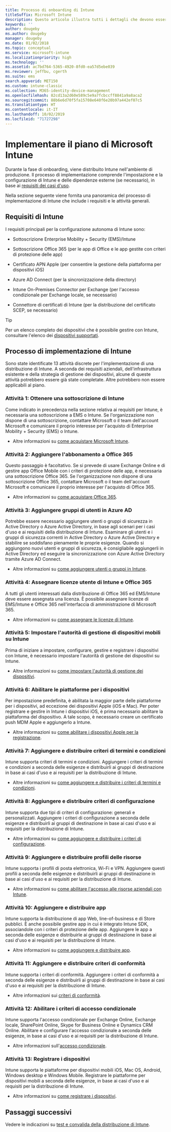 ```yaml
---
title: Processo di onboarding di Intune
titleSuffix: Microsoft Intune
description: Questo articolo illustra tutti i dettagli che devono essere presi in considerazione durante l'onboarding di una soluzione Microsoft Intune in configurazione solo cloud nel proprio ambiente.
keywords: ''
author: dougeby
ms.author: dougeby
manager: dougeby
ms.date: 01/02/2018
ms.topic: conceptual
ms.service: microsoft-intune
ms.localizationpriority: high
ms.technology: ''
ms.assetid: ac7bd764-5365-4920-8fd0-ea57d5ebe039
ms.reviewer: jeffbu, cgerth
ms.suite: ems
search.appverid: MET150
ms.custom: intune-classic
ms.collection: M365-identity-device-management
ms.openlocfilehash: 82cd13a2d60e589c5e9a7fcbccff8841a9a8aca2
ms.sourcegitcommit: 88b6e6d70f5fa15708e640f6e20b97a442ef07c5
ms.translationtype: HT
ms.contentlocale: it-IT
ms.lasthandoff: 10/02/2019
ms.locfileid: "71727298"
---
```

# <a name="implement-your-microsoft-intune-plan"></a>Implementare il piano di Microsoft Intune

Durante la fase di onboarding, viene distribuito Intune nell'ambiente di produzione. Il processo di implementazione comprende l'impostazione e la configurazione di Intune e delle dipendenze esterne (se necessario), in base ai [requisiti dei casi d'uso](planning-guide-requirements.md).

Nella sezione seguente viene fornita una panoramica del processo di implementazione di Intune che include i requisiti e le attività generali.

## <a name="intune-requirements"></a>Requisiti di Intune

I requisiti principali per la configurazione autonoma di Intune sono:

- Sottoscrizione Enterprise Mobility + Security (EMS)/Intune

- Sottoscrizione Office 365 (per le app di Office e le app gestite con criteri di protezione delle app)

- Certificato APN Apple (per consentire la gestione della piattaforma per dispositivi iOS)

- Azure AD Connect (per la sincronizzazione della directory)

- Intune On-Premises Connector per Exchange (per l'accesso condizionale per Exchange locale, se necessario)

- Connettore di certificati di Intune (per la distribuzione del certificato SCEP, se necessario)

>[!TIP]
> Per un elenco completo dei dispositivi che è possibile gestire con Intune, consultare l'elenco dei [dispositivi supportati](supported-devices-browsers.md).

## <a name="intune-implementation-process"></a>Processo di implementazione di Intune

Sono state identificate 13 attività discrete per l'implementazione di una distribuzione di Intune. A seconda dei requisiti aziendali, dell'infrastruttura esistente e della strategia di gestione dei dispositivi, alcune di queste attività potrebbero essere già state completate. Altre potrebbero non essere applicabili al piano.

### <a name="task-1-get-an-intune-subscription"></a>Attività 1: Ottenere una sottoscrizione di Intune

Come indicato in precedenza nella sezione relativa ai requisiti per Intune, è necessaria una sottoscrizione a EMS o Intune. Se l'organizzazione non dispone di una sottoscrizione, contattare Microsoft o il team dell'account Microsoft e comunicare il proprio interesse per l'acquisto di Enterprise Mobility + Security (EMS) o Intune.

- Altre informazioni su [come acquistare Microsoft Intune](https://www.microsoft.com/cloud-platform/microsoft-intune-pricing).

### <a name="task-2-add-office-365-subscription"></a>Attività 2: Aggiungere l'abbonamento a Office 365

Questo passaggio è facoltativo. Se si prevede di usare Exchange Online e di gestire app Office Mobile con i criteri di protezione delle app, è necessaria una sottoscrizione Office 365. Se l'organizzazione non dispone di una sottoscrizione Office 365, contattare Microsoft o il team dell'account Microsoft e comunicare il proprio interesse per l'acquisto di Office 365.

- Altre informazioni su [come acquistare Office 365](https://products.office.com/business/compare-office-365-for-business-plans).

### <a name="task-3-add-users-groups-in-azure-ad"></a>Attività 3: Aggiungere gruppi di utenti in Azure AD

Potrebbe essere necessario aggiungere utenti o gruppi di sicurezza in Active Directory o Azure Active Directory, in base agli scenari per i casi d'uso e ai requisiti della distribuzione di Intune. Esaminare gli utenti e i gruppi di sicurezza correnti in Active Directory o Azure Active Directory e stabilire se soddisfano pienamente le proprie esigenze. Quando si aggiungono nuovi utenti e gruppi di sicurezza, è consigliabile aggiungerli in Active Directory ed eseguire la sincronizzazione con Azure Active Directory tramite Azure AD Connect.

- Altre informazioni su [come aggiungere utenti o gruppi in Intune](users-add.md).
<!---why not send them to the AAD connect topic? Question out to Andre: https://docs.microsoft.com/azure/active-directory/connect/active-directory-aadconnect--->


### <a name="task-4-assign-intune-and-office-365-user-licenses"></a>Attività 4: Assegnare licenze utente di Intune e Office 365

A tutti gli utenti interessati dalla distribuzione di Office 365 ed EMS/Intune deve essere assegnata una licenza. È possibile assegnare licenze di EMS/Intune e Office 365 nell'interfaccia di amministrazione di Microsoft 365.

- Altre informazioni su [come assegnare le licenze di Intune](licenses-assign.md).

### <a name="task-5-set-mobile-device-management-authority-to-intune"></a>Attività 5: Impostare l'autorità di gestione di dispositivi mobili su Intune

Prima di iniziare a impostare, configurare, gestire e registrare i dispositivi con Intune, è necessario impostare l'autorità di gestione dei dispositivi su Intune.

- Altre informazioni su [come impostare l'autorità di gestione dei dispositivi](mdm-authority-set.md).

### <a name="task-6-enable-device-platforms"></a>Attività 6: Abilitare le piattaforme per i dispositivi

Per impostazione predefinita, è abilitata la maggior parte delle piattaforme per i dispositivi, ad eccezione dei dispositivi Apple (iOS e Mac). Per poter registrare e gestire in Intune i dispositivi iOS, è prima necessario abilitare la piattaforma del dispositivo. A tale scopo, è necessario creare un certificato push MDM Apple e aggiungerlo a Intune.

- Altre informazioni su [come abilitare i dispositivi Apple per la registrazione](../enrollment/apple-mdm-push-certificate-get.md).

### <a name="task-7-add-and-deploy-terms-and-conditions-policies"></a>Attività 7: Aggiungere e distribuire criteri di termini e condizioni

Intune supporta criteri di termini e condizioni. Aggiungere i criteri di termini e condizioni a seconda delle esigenze e distribuirli ai gruppi di destinazione in base ai casi d'uso e ai requisiti per la distribuzione di Intune.

- Altre informazioni su [come aggiungere e distribuire i criteri di termini e condizioni](../enrollment/terms-and-conditions-create.md).

### <a name="task-8-add-and-deploy-configuration-policies"></a>Attività 8: Aggiungere e distribuire criteri di configurazione

Intune supporta due tipi di criteri di configurazione: generali e personalizzati. Aggiungere i criteri di configurazione a seconda delle esigenze e distribuirli ai gruppi di destinazione in base ai casi d'uso e ai requisiti per la distribuzione di Intune.

- Altre informazioni su [come aggiungere e distribuire i criteri di configurazione](../configuration/device-profiles.md).

### <a name="task-9-add-and-deploy-resource-profiles"></a>Attività 9: Aggiungere e distribuire profili delle risorse

Intune supporta i profili di posta elettronica, Wi-Fi e VPN. Aggiungere questi profili a seconda delle esigenze e distribuirli ai gruppi di destinazione in base ai casi d'uso e ai requisiti per la distribuzione di Intune.

- Altre informazioni su [come abilitare l'accesso alle risorse aziendali con Intune](../configuration/device-profiles.md).

### <a name="task-10-add-and-deploy-apps"></a>Attività 10: Aggiungere e distribuire app

Intune supporta la distribuzione di app Web, line-of-business e di Store pubblici. È anche possibile gestire app in cui è integrato Intune SDK, associandole con i criteri di protezione delle app. Aggiungere le app a seconda delle esigenze e distribuirle ai gruppi di destinazione in base ai casi d'uso e ai requisiti per la distribuzione di Intune.

- Altre informazioni su [come aggiungere e distribuire app](../apps/app-management.md).

### <a name="task-11-add-and-deploy-compliance-policies"></a>Attività 11: Aggiungere e distribuire criteri di conformità

Intune supporta i criteri di conformità. Aggiungere i criteri di conformità a seconda delle esigenze e distribuirli ai gruppi di destinazione in base ai casi d'uso e ai requisiti per la distribuzione di Intune.

- Altre informazioni sui [criteri di conformità](../protect/device-compliance-get-started.md).

### <a name="task-12-enable-conditional-access-policies"></a>Attività 12: Abilitare i criteri di accesso condizionale

Intune supporta l'accesso condizionale per Exchange Online, Exchange locale, SharePoint Online, Skype for Business Online e Dynamics CRM Online. Abilitare e configurare l'accesso condizionale a seconda delle esigenze, in base ai casi d'uso e ai requisiti per la distribuzione di Intune.

- Altre informazioni sull'[accesso condizionale](../protect/conditional-access.md).

### <a name="task-13-enroll-devices"></a>Attività 13: Registrare i dispositivi

Intune supporta le piattaforme per dispositivi mobili iOS, Mac OS, Android, Windows desktop e Windows Mobile. Registrare le piattaforme per dispositivi mobili a seconda delle esigenze, in base ai casi d'uso e ai requisiti per la distribuzione di Intune.

- Altre informazioni su [come registrare i dispositivi](../enrollment/device-enrollment.md).


## <a name="next-steps"></a>Passaggi successivi
Vedere le indicazioni su [test e convalida della distribuzione di Intune](planning-guide-test-validation.md).
